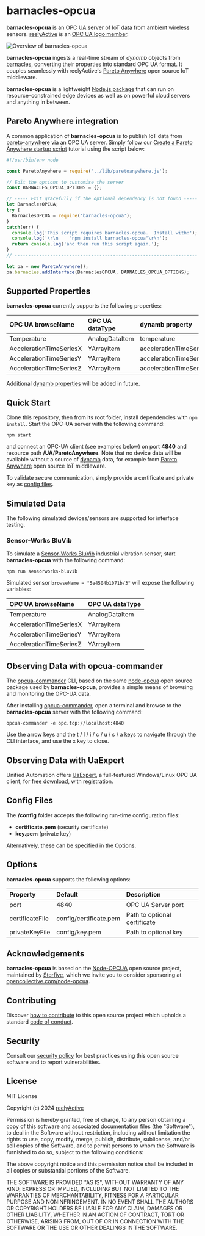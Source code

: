 barnacles-opcua
===============

__barnacles-opcua__ is an OPC UA server of IoT data from ambient wireless sensors.  [reelyActive](https://www.reelyactive.com) is an [OPC UA logo member](https://opcfoundation.org/members/view/7804).

![Overview of barnacles-opcua](https://reelyactive.github.io/barnacles-opcua/images/overview.png)

__barnacles-opcua__ ingests a real-time stream of _dynamb_ objects from [barnacles](https://github.com/reelyactive/barnacles/), converting their properties into standard OPC UA format.  It couples seamlessly with reelyActive's [Pareto Anywhere](https://www.reelyactive.com/pareto/anywhere/) open source IoT middleware.

__barnacles-opcua__ is a lightweight [Node.js package](https://www.npmjs.com/package/barnacles-opcua) that can run on resource-constrained edge devices as well as on powerful cloud servers and anything in between.


Pareto Anywhere integration
---------------------------

A common application of __barnacles-opcua__ is to publish IoT data from [pareto-anywhere](https://github.com/reelyactive/pareto-anywhere) via an OPC UA server.  Simply follow our [Create a Pareto Anywhere startup script](https://reelyactive.github.io/diy/pareto-anywhere-startup-script/) tutorial using the script below:

```javascript
#!/usr/bin/env node

const ParetoAnywhere = require('../lib/paretoanywhere.js');

// Edit the options to customise the server
const BARNACLES_OPCUA_OPTIONS = {};

// ----- Exit gracefully if the optional dependency is not found -----
let BarnaclesOPCUA;
try {
  BarnaclesOPCUA = require('barnacles-opcua');
}
catch(err) {
  console.log('This script requires barnacles-opcua.  Install with:');
  console.log('\r\n    "npm install barnacles-opcua"\r\n');
  return console.log('and then run this script again.');
}
// -------------------------------------------------------------------

let pa = new ParetoAnywhere();
pa.barnacles.addInterface(BarnaclesOPCUA, BARNACLES_OPCUA_OPTIONS);
```

Supported Properties
--------------------

__barnacles-opcua__ currently supports the following properties:

| OPC UA browseName       | OPC UA dataType | dynamb property        |
|:------------------------|:----------------|:-----------------------|
| Temperature             | AnalogDataItem  | temperature            |
| AccelerationTimeSeriesX | YArrayItem      | accelerationTimeSeries |
| AccelerationTimeSeriesY | YArrayItem      | accelerationTimeSeries |
| AccelerationTimeSeriesZ | YArrayItem      | accelerationTimeSeries |

Additional [dynamb properties](https://reelyactive.github.io/diy/cheatsheet/#dynamb) will be added in future.


Quick Start
-----------

Clone this repository, then from its root folder, install dependencies with `npm install`.  Start the OPC-UA server with the following command:

    npm start

and connect an OPC-UA client (see examples below) on port __4840__ and resource path __/UA/ParetoAnywhere__.  Note that no device data will be available without a source of [dynamb](https://reelyactive.github.io/diy/cheatsheet/#dynamb) data, for example from [Pareto Anywhere](https://www.reelyactive.com/pareto/anywhere/) open source IoT middleware.

To validate _secure_ communication, simply provide a certificate and private key as [config files](#config-files).


Simulated Data
--------------

The following simulated devices/sensors are supported for interface testing.

### Sensor-Works BluVib

To simulate a [Sensor-Works BluVib](https://www.sensor-works.com/products/) industrial vibration sensor, start __barnacles-opcua__ with the following command:

    npm run sensorworks-bluvib

Simulated sensor `browseName = "5e4504b1071b/3"` will expose the following variables:

| OPC UA browseName       | OPC UA dataType |
|:------------------------|:----------------|
| Temperature             | AnalogDataItem  |
| AccelerationTimeSeriesX | YArrayItem      |
| AccelerationTimeSeriesY | YArrayItem      |
| AccelerationTimeSeriesZ | YArrayItem      |


Observing Data with opcua-commander
-----------------------------------

The [opcua-commander](https://github.com/node-opcua/opcua-commander) CLI, based on the same [node-opcua](https://github.com/node-opcua/node-opcua) open source package used by __barnacles-opcua__, provides a simple means of browsing and monitoring the OPC-UA data.

After installing [opcua-commander](https://github.com/node-opcua/opcua-commander), open a terminal and browse to the __barnacles-opcua__ server with the following command:

    opcua-commander -e opc.tcp://localhost:4840

Use the arrow keys and the t / l / i / c / u / s / a keys to navigate through the CLI interface, and use the x key to close.


Observing Data with UaExpert
----------------------------

Unified Automation offers [UaExpert](https://www.unified-automation.com/products/development-tools/uaexpert.html), a full-featured Windows/Linux OPC UA client, for [free download](https://www.unified-automation.com/downloads/opc-ua-clients.html), with registration.


Config Files
------------

The __/config__ folder accepts the following run-time configuration files:
- __certificate.pem__ (security certificate)
- __key.pem__ (private key)

Alternatively, these can be specified in the [Options](#Options).


Options
-------

__barnacles-opcua__ supports the following options:

| Property        | Default                    | Description                   | 
|:----------------|:---------------------------|:------------------------------|
| port            | 4840                       | OPC UA Server port            |
| certificateFile | config/certificate.pem     | Path to optional certificate  |
| privateKeyFile  | config/key.pem             | Path to optional key          |


Acknowledgements
----------------

__barnacles-opcua__ is based on the [Node-OPCUA](https://node-opcua.github.io/) open source project, maintained by [Sterfive](https://www.sterfive.com), which we invite you to consider sponsoring at [opencollective.com/node-opcua](https://opencollective.com/node-opcua).


Contributing
------------

Discover [how to contribute](CONTRIBUTING.md) to this open source project which upholds a standard [code of conduct](CODE_OF_CONDUCT.md).


Security
--------

Consult our [security policy](SECURITY.md) for best practices using this open source software and to report vulnerabilities.


License
-------

MIT License

Copyright (c) 2024 [reelyActive](https://www.reelyactive.com)

Permission is hereby granted, free of charge, to any person obtaining a copy of this software and associated documentation files (the "Software"), to deal in the Software without restriction, including without limitation the rights to use, copy, modify, merge, publish, distribute, sublicense, and/or sell copies of the Software, and to permit persons to whom the Software is furnished to do so, subject to the following conditions:

The above copyright notice and this permission notice shall be included in all copies or substantial portions of the Software.

THE SOFTWARE IS PROVIDED "AS IS", WITHOUT WARRANTY OF ANY KIND, EXPRESS OR 
IMPLIED, INCLUDING BUT NOT LIMITED TO THE WARRANTIES OF MERCHANTABILITY, 
FITNESS FOR A PARTICULAR PURPOSE AND NONINFRINGEMENT. IN NO EVENT SHALL THE 
AUTHORS OR COPYRIGHT HOLDERS BE LIABLE FOR ANY CLAIM, DAMAGES OR OTHER 
LIABILITY, WHETHER IN AN ACTION OF CONTRACT, TORT OR OTHERWISE, ARISING FROM, 
OUT OF OR IN CONNECTION WITH THE SOFTWARE OR THE USE OR OTHER DEALINGS IN 
THE SOFTWARE.